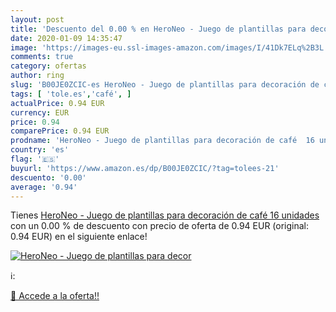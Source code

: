 ```yaml
---
layout: post
title: 'Descuento del 0.00 % en HeroNeo - Juego de plantillas para decor'
date: 2020-01-09 14:35:47
image: 'https://images-eu.ssl-images-amazon.com/images/I/41Dk7ELq%2B3L._SL200_.jpg'
comments: true
category: ofertas
author: ring
slug: 'B00JE0ZCIC-es HeroNeo - Juego de plantillas para decoración de café 16...'
tags: [ 'tole.es','café', ]
actualPrice: 0.94 EUR
currency: EUR
price: 0.94
comparePrice: 0.94 EUR
prodname: 'HeroNeo - Juego de plantillas para decoración de café  16 unidades '
country: 'es'
flag: '🇪🇸'
buyurl: 'https://www.amazon.es/dp/B00JE0ZCIC/?tag=tolees-21'
descuento: '0.00'
average: '0.94'
---
```


Tienes [HeroNeo - Juego de plantillas para decoración de café  16 unidades ](https://www.amazon.es/dp/B00JE0ZCIC/?tag=tolees-21) con un 0.00 % de descuento con precio de oferta de 0.94 EUR (original: 0.94 EUR) en el siguiente enlace!

[![HeroNeo - Juego de plantillas para decor](https://images-eu.ssl-images-amazon.com/images/I/41Dk7ELq%2B3L._SL200_.jpg)](https://www.amazon.es/dp/B00JE0ZCIC/?tag=tolees-21)

ℹ️:


[🛒 Accede a la oferta!!](https://www.amazon.es/dp/B00JE0ZCIC/?tag=tolees-21)
